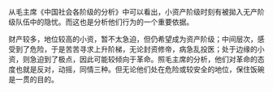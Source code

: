 从毛主席《中国社会各阶级的分析》中可以看出，小资产阶级时刻有被拋入无产阶级队伍中的隐忧。而这也是分析他们行为的一个重要依据。

财产较多，地位较高的小资，暂不太急迫，但仍希望成为资产阶级；中间层次，感受到了危险，于是苦苦寻求上升阶梯，无论封资修帝，病急乱投医；处于边缘的小资，则急迫到了极点，因此可能较倾向于革命。照毛主席的分析，他们对革命的态度也就是反对，动摇，同情三种。但无论他们处在危险或较安全的地位，保住饭碗是一贯的目的。
